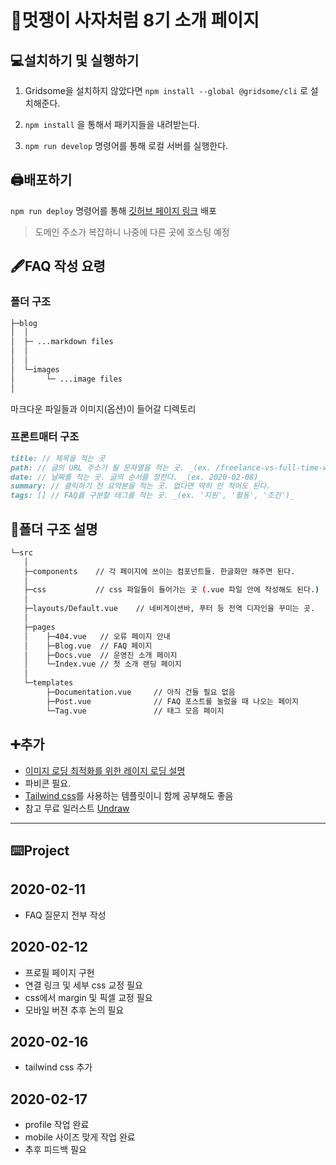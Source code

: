 # 🦁멋쟁이 사자처럼 8기 소개 페이지

## 💻설치하기 및 실행하기

1. Gridsome을 설치하지 않았다면 `npm install --global @gridsome/cli` 로 설치해준다.

2) `npm install` 을 통해서 패키지들을 내려받는다.

3) `npm run develop` 명령어를 통해 로컬 서버를 실행한다.

## 🖨배포하기

`npm run deploy` 명령어를 통해 [깃허브 페이지 링크](https://jbnu-likelion-intro-proj.github.io/8th-intro-page/) 배포

> 도메인 주소가 복잡하니 나중에 다른 곳에 호스팅 예정

## 🖋FAQ 작성 요령

### 폴더 구조

```sh
├─blog
│  │
│  ├─ ...markdown files
│  │
│  │
│  └─images
│       └─ ...image files
│
```

마크다운 파일들과 이미지(옵션)이 들어갈 디렉토리

### 프론트매터 구조

```md
title: // 제목을 적는 곳
path: // 글의 URL 주소가 될 문자열을 적는 곳. _(ex. /freelance-vs-full-time-work)_
date: // 날짜를 적는 곳. 글의 순서를 정한다. _(ex. 2020-02-08)_
summary: // 클릭하기 전 요약본을 적는 곳. 없다면 딱히 안 적어도 된다.
tags: [] // FAQ를 구분할 태그를 적는 곳. _(ex. '지원', '활동', '조건')_
```

## 📂폴더 구조 설명

```sh
└─src
   │
   ├─components    // 각 페이지에 쓰이는 컴포넌트들. 한글화만 해주면 된다.
   │
   ├─css           // css 파일들이 들어가는 곳 (.vue 파일 안에 작성해도 된다.)
   │
   ├─layouts/Default.vue    // 네비게이션바, 푸터 등 전역 디자인을 꾸미는 곳.
   │
   ├─pages
   │    ├─404.vue   // 오류 페이지 안내
   │    ├─Blog.vue  // FAQ 페이지
   │    ├─Docs.vue  // 운영진 소개 페이지
   │    └─Index.vue // 첫 소개 랜딩 페이지
   │
   └─templates
        ├─Documentation.vue     // 아직 건들 필요 없음
        ├─Post.vue              // FAQ 포스트를 눌렀을 때 나오는 페이지
        └─Tag.vue               // 태그 모음 페이지
```

## ➕추가

- [이미지 로딩 최적화를 위한 레이지 로딩 설명](https://gridsome.org/docs/images/)
- 파비콘 필요.
- [Tailwind css](https://tailwindcss.com/)를 사용하는 템플릿이니 함께 공부해도 좋음
- 참고 무료 일러스트 [Undraw](https://undraw.co/)

---
## ⌨️Project

## 2020-02-11
- FAQ 질문지 전부 작성

## 2020-02-12 

- 프로필 페이지 구현
- 연결 링크 및 세부 css 교정 필요
- css에서 margin 및 픽셀 교정 필요
- 모바일 버젼 추후 논의 필요
  

## 2020-02-16
- tailwind css 추가

## 2020-02-17
- profile 작업 완료
- mobile 사이즈 맞게 작업 완료
- 추후 피드백 필요